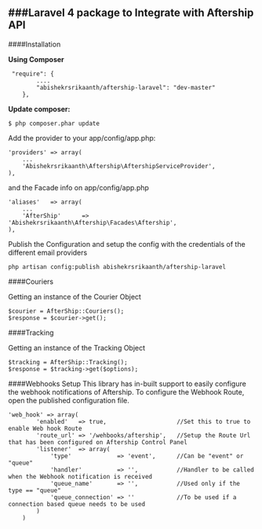 ###Laravel 4 package to Integrate with Aftership API
------

####Installation

**Using Composer**
```
 "require": {
        ....
        "abishekrsrikaanth/aftership-laravel": "dev-master"
    },
```

**Update composer:**
```
$ php composer.phar update
```

Add the provider to your app/config/app.php:
```
'providers' => array(
    ...
    'Abishekrsrikaanth\Aftership\AftershipServiceProvider',
),
```

and the Facade info on app/config/app.php
```
'aliases'   => array(
    ...
	'AfterShip'      => 'Abishekrsrikaanth\Aftership\Facades\Aftership',
),
```

Publish the Configuration and setup the config with the credentials of the different email providers
```
php artisan config:publish abishekrsrikaanth/aftership-laravel
```

####Couriers

Getting an instance of the Courier Object
```
$courier = AfterShip::Couriers();
$response = $courier->get();
```

####Tracking

Getting an instance of the Tracking Object
```
$tracking = AfterShip::Tracking();
$response = $tracking->get($options);
```

####Webhooks Setup
This library has in-built support to easily configure the webhook notifications of Aftership.
To configure the Webhook Route, open the published configuration file.

```
'web_hook' => array(
		'enabled'   => true,                    //Set this to true to enable Web hook Route
		'route_url' => '/wehbooks/aftership',   //Setup the Route Url that has been configured on Aftership Control Panel
		'listener'  => array(
			'type'             => 'event',      //Can be "event" or "queue"
			'handler'          => '',           //Handler to be called when the Webhook notification is received
			'queue_name'       => '',           //Used only if the type == "queue"
			'queue_connection' => ''            //To be used if a connection based queue needs to be used
		)
	)
```